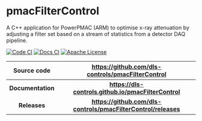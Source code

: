 # pmacFilterControl

A C++ application for PowerPMAC (ARM) to optimise x-ray attenuation by adjusting a filter
set based on a stream of statistics from a detector DAQ pipeline.

[![Code CI](https://github.com/dls-controls/pmacFilterControl/actions/workflows/code.yml/badge.svg?branch=dev)](https://github.com/dls-controls/pmacFilterControl/actions/workflows/code.yml)
[![Docs CI](https://github.com/dls-controls/pmacFilterControl/actions/workflows/docs.yml/badge.svg?branch=dev)](https://github.com/dls-controls/pmacFilterControl/actions/workflows/docs.yml)
[![Apache License](https://img.shields.io/badge/License-Apache%202.0-blue.svg)](https://opensource.org/licenses/Apache-2.0)

|  **Source code**  |     **https://github.com/dls-controls/pmacFilterControl**      |
| :---------------: | :------------------------------------------------------------: |
| **Documentation** |      **https://dls-controls.github.io/pmacFilterControl**      |
|   **Releases**    | **https://github.com/dls-controls/pmacFilterControl/releases** |

